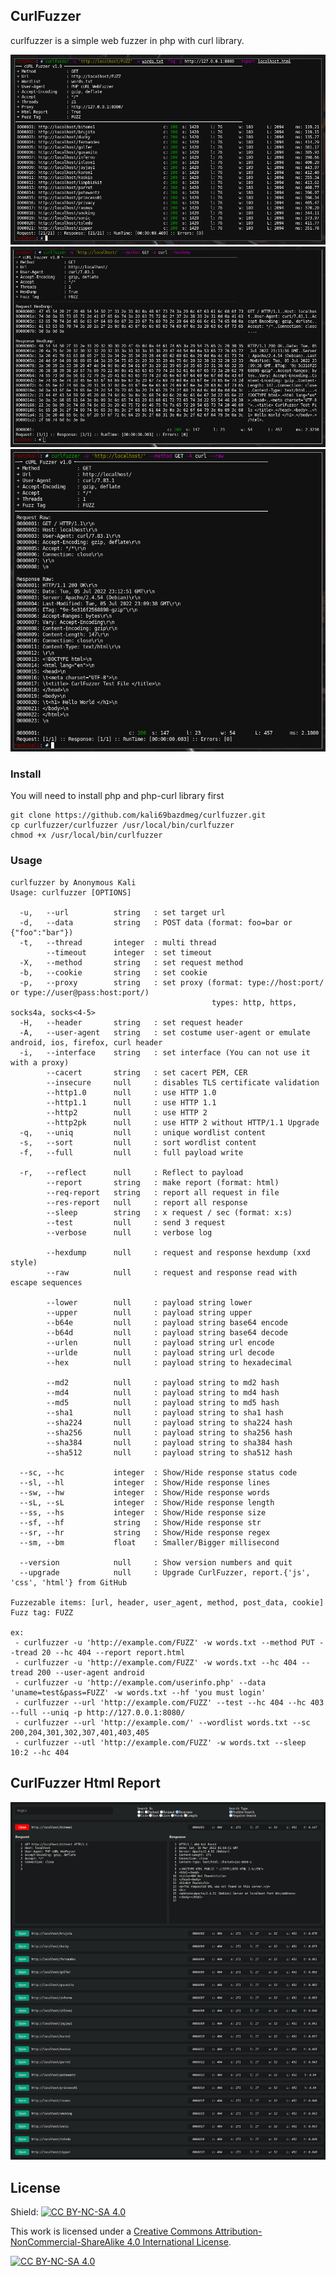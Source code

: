 ## CurlFuzzer
curlfuzzer is a simple web fuzzer in php with curl library.

<img src="curlfuzzer.png"></img>
<img src="curlfuzzer_hexdump.png"></img>
<img src="curlfuzzer_rawdump.png"></img>

### Install
You will need to install php and php-curl library first
```
git clone https://github.com/kali69bazdmeg/curlfuzzer.git
cp curlfuzzer/curlfuzzer /usr/local/bin/curlfuzzer
chmod +x /usr/local/bin/curlfuzzer
```
### Usage
```
curlfuzzer by Anonymous Kali
Usage: curlfuzzer [OPTIONS]

  -u,   --url          string   : set target url
  -d,   --data         string   : POST data (format: foo=bar or {"foo":"bar"})
  -t,   --thread       integer  : multi thread
        --timeout      integer  : set timeout
  -X,   --method       string   : set request method
  -b,   --cookie       string   : set cookie
  -p,   --proxy        string   : set proxy (format: type://host:port/ or type://user@pass:host:port/)
                                             types: http, https, socks4a, socks<4-5>
  -H,   --header       string   : set request header
  -A,   --user-agent   string   : set costume user-agent or emulate android, ios, firefox, curl header
  -i,   --interface    string   : set interface (You can not use it with a proxy)
        --cacert       string   : set cacert PEM, CER
        --insecure     null     : disables TLS certificate validation
        --http1.0      null     : use HTTP 1.0
        --http1.1      null     : use HTTP 1.1
        --http2        null     : use HTTP 2
        --http2pk      null     : use HTTP 2 without HTTP/1.1 Upgrade
  -q,   --uniq         null     : unique wordlist content
  -s,   --sort         null     : sort wordlist content
  -f,   --full         null     : full payload write

  -r,   --reflect      null     : Reflect to payload
        --report       string   : make report (format: html)
        --req-report   string   : report all request in file
        --res-report   null     : report all response
        --sleep        string   : x request / sec (format: x:s)
        --test         null     : send 3 request
        --verbose      null     : verbose log

        --hexdump      null     : request and response hexdump (xxd style)
        --raw          null     : request and response read with escape sequences

        --lower        null     : payload string lower
        --upper        null     : payload string upper
        --b64e         null     : payload string base64 encode
        --b64d         null     : payload string base64 decode
        --urlen        null     : payload string url encode
        --urlde        null     : payload string url decode
        --hex          null     : payload string to hexadecimal

        --md2          null     : payload string to md2 hash
        --md4          null     : payload string to md4 hash
        --md5          null     : payload string to md5 hash
        --sha1         null     : payload string to sha1 hash
        --sha224       null     : payload string to sha224 hash
        --sha256       null     : payload string to sha256 hash
        --sha384       null     : payload string to sha384 hash
        --sha512       null     : payload string to sha512 hash

  --sc, --hc           integer  : Show/Hide response status code
  --sl, --hl           integer  : Show/Hide response lines
  --sw, --hw           integer  : Show/Hide response words
  --sL, --sL           integer  : Show/Hide response length
  --ss, --hs           integer  : Show/Hide response size
  --sf, --hf           string   : Show/Hide response str
  --sr, --hr           string   : Show/Hide response regex
  --sm, --bm           float    : Smaller/Bigger millisecond

  --version            null     : Show version numbers and quit
  --upgrade            null     : Upgrade CurlFuzzer, report.{'js', 'css', 'html'} from GitHub

Fuzzezable items: [url, header, user_agent, method, post_data, cookie]
Fuzz tag: FUZZ

ex:
 - curlfuzzer -u 'http://example.com/FUZZ' -w words.txt --method PUT --tread 20 --hc 404 --report report.html
 - curlfuzzer -u 'http://example.com/FUZZ' -w words.txt --hc 404 --tread 200 --user-agent android
 - curlfuzzer -u 'http://example.com/userinfo.php' --data 'uname=test&pass=FUZZ' -w words.txt --hf 'you must login'
 - curlfuzzer --url 'http://example.com/FUZZ' --test --hc 404 --hc 403 --full --uniq -p http://127.0.0.1:8080/
 - curlfuzzer --url 'http://example.com/' --wordlist words.txt --sc 200,204,301,302,307,401,403,405
 - curlfuzzer --utl 'http://example.com/FUZZ' -w words.txt --sleep 10:2 --hc 404
 ```

## CurlFuzzer Html Report
<img src="localhost.png"></img>

## License
Shield: [![CC BY-NC-SA 4.0][cc-by-nc-sa-shield]][cc-by-nc-sa]

This work is licensed under a
[Creative Commons Attribution-NonCommercial-ShareAlike 4.0 International License][cc-by-nc-sa].

[![CC BY-NC-SA 4.0][cc-by-nc-sa-image]][cc-by-nc-sa]

[cc-by-nc-sa]: http://creativecommons.org/licenses/by-nc-sa/4.0/
[cc-by-nc-sa-image]: https://licensebuttons.net/l/by-nc-sa/4.0/88x31.png
[cc-by-nc-sa-shield]: https://img.shields.io/badge/License-CC%20BY--NC--SA%204.0-lightgrey.svg
